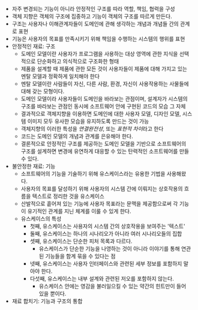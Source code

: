 * 자주 변경되는 기능이 아니라 안정적인 구조를 따라 역할, 책임, 협력을 구성
* 객체 지향은 객체의 구조에 집중하고 기능이 객체의 구조를 따르게 만든다.
* 구조는 사용자나 이해관계자들이 도메인에 관해 생각하는 개념과 개념들 간의 관계로 표현
* 기능은 사용자의 목표를 만족시키기 위해 책임을 수행하는 시스템의 행위를 표현
* 안정적인 재료: 구조
  * 도메인 모델이란 사용자가 프로그램을 사용하는 대상 영역에 관한 지식을 선택적으로 단순화하고 의식적으로 구조화한 형태
  * 제품을 설계할 때 제품에 관한 모든 것이 사용자들이 제품에 대해 가지고 있는 멘탈 모델과 정확하게 일치해야 한다
  * 멘탈 모델이란 사람들이 자신, 다른 사람, 환경, 자신이 사용작용하는 사물들에 대해 갖는 모형이다.
  * 도메인 모델이라 사용자들이 도메인을 바라보는 관점이며, 설계자가 시스템의 구조를 바라보는 관점인 동시에 소프트웨어 안에 구현된 코드의 모습 그 자체
  * 결과적으로 객체지향을 이용하면 도메인에 대한 사용자 모델, 디자인 모델, 시스템 이미지 모두 유사한 모습을 유지하도록 만드는 것이 가능
  * 객체지향의 이러한 특성을 *연결완전성*, 또는 *표현적 차이*라고 한다
  * 코드는 도메인 모델의 개념과 관계를 은유해야 한다.
  * 결론적으로 안정적인 구조를 제공하는 도메인 모델을 기반으로 소프트웨어의 구조를 설계하면 변경에 유연하게 대응할 수 있는 탄력적인 소프트웨어를 만들 수 있다.
* 불안정한 재료: 기능
  * 소프트웨어의 기능을 기술하기 위해 유스케이스라는  유용한 기법을 사용해왔다.
  * 사용자의 목표를 달성하기 위해 사용자의 시스템 간에 이뤄지는 상호작용의 흐름을 텍스트로 정리한 것을 유스케이스
  * 산발적으로 흩어져 있는 기능에 사용자 목표라는 문맥을 제공함으로써 각 기능이 유기적인 관계를 지닌 체계를 이룰 수 있게 한다.
  * 유스케이스의 특성
    * 첫째, 유스케이스는 사용자의 시스템 간의 상호작용을 보여주는 '텍스트'
    * 둘째, 유스케이스는 하나의 시나리오가 아니라 여러 시나리오들의 집합
    * 셋째, 유스케이스는 단순한 피처 목록과 다르다.
      * 유스케이스가 단순한 기능을 나영하는 것이 아니라 이야기를 통해 연관된 기능들을 함계 묶을 수 있다는 점
    * 넷째, 유스케이스는 사용자 인터페이스와 관련된 세부 정보를 포함하지 말아야 한다.
    * 다섯째, 유스케이스는 내부 설계와 관련된 저오를 포함하지 않는다.
      * 유스케이스 안에는 영감을 불러일으킬 수 있는 약간의 힌트만이 들어 있을 뿐이다.
* 재료 합치기: 기능과 구조의 통합
